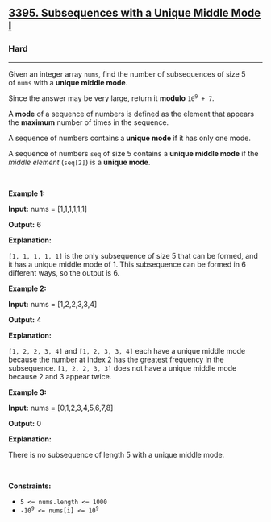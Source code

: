 <h2><a href="https://leetcode.com/problems/subsequences-with-a-unique-middle-mode-i/?envType=problem-list-v2&envId=2f3913um">3395. Subsequences with a Unique Middle Mode I</a></h2><h3>Hard</h3><hr><p>Given an integer array <code>nums</code>, find the number of <span data-keyword="subsequence-array">subsequences</span> of size 5 of&nbsp;<code>nums</code> with a <strong>unique middle mode</strong>.</p>

<p>Since the answer may be very large, return it <strong>modulo</strong> <code>10<sup>9</sup> + 7</code>.</p>

<p>A <strong>mode</strong> of a sequence of numbers is defined as the element that appears the <strong>maximum</strong> number of times in the sequence.</p>

<p>A sequence of numbers contains a<strong> unique mode</strong> if it has only one mode.</p>

<p>A sequence of numbers <code>seq</code> of size 5 contains a <strong>unique middle mode</strong> if the <em>middle element</em> (<code>seq[2]</code>) is a <strong>unique mode</strong>.</p>

<p>&nbsp;</p>
<p><strong class="example">Example 1:</strong></p>

<div class="example-block">
<p><strong>Input:</strong> <span class="example-io">nums = [1,1,1,1,1,1]</span></p>

<p><strong>Output:</strong> <span class="example-io">6</span></p>

<p><strong>Explanation:</strong></p>

<p><code>[1, 1, 1, 1, 1]</code> is the only subsequence of size 5 that can be formed, and it has a unique middle mode of 1. This subsequence can be formed in 6 different ways, so the output is 6.&nbsp;</p>
</div>

<p><strong class="example">Example 2:</strong></p>

<div class="example-block">
<p><strong>Input:</strong> <span class="example-io">nums = [1,2,2,3,3,4]</span></p>

<p><strong>Output:</strong> <span class="example-io">4</span></p>

<p><strong>Explanation:</strong></p>

<p><code>[1, 2, 2, 3, 4]</code> and <code>[1, 2, 3, 3, 4]</code>&nbsp;each have a unique middle mode because the number at index 2 has the greatest frequency in the subsequence. <code>[1, 2, 2, 3, 3]</code> does not have a unique middle mode because 2 and 3 appear twice.</p>
</div>

<p><strong class="example">Example 3:</strong></p>

<div class="example-block">
<p><strong>Input:</strong> <span class="example-io">nums = [0,1,2,3,4,5,6,7,8]</span></p>

<p><strong>Output:</strong> <span class="example-io">0</span></p>

<p><strong>Explanation:</strong></p>

<p>There is no subsequence of length 5 with a unique middle mode.</p>
</div>

<p>&nbsp;</p>
<p><strong>Constraints:</strong></p>

<ul>
	<li><code>5 &lt;= nums.length &lt;= 1000</code></li>
	<li><code><font face="monospace">-10<sup>9</sup> &lt;= nums[i] &lt;= 10<sup>9</sup></font></code></li>
</ul>
